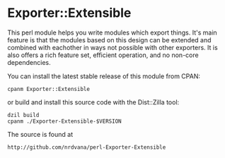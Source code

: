 # Exporter::Extensible

This perl module helps you write modules which export things.
It's main feature is that the modules based on this design can
be extended and combined with eachother in ways not possible
with other exporters.  It is also offers a rich feature set,
efficient operation, and no non-core dependencies.

You can install the latest stable release of this module from CPAN:

    cpanm Exporter::Extensible

or build and install this source code with the Dist::Zilla tool:

    dzil build
    cpanm ./Exporter-Extensible-$VERSION

The source is found at

    http://github.com/nrdvana/perl-Exporter-Extensible
